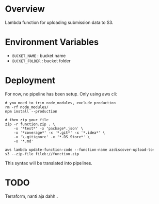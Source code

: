 # Overview
Lambda function for uploading submission data to S3.

# Environment Variables
* `BUCKET_NAME` : bucket name
* `BUCKET_FOLDER` : bucket folder

# Deployment
For now, no pipeline has been setup.
Only using aws cli:

    # you need to trim node_modules, exclude production
    rm -rf node_modules/
    npm install --production

    # then zip your file
    zip -r function.zip . \
        -x '*test*' -x 'package*.json' \
        -x '*coverage*' -x '*.git*' -x '*.idea*' \
        -x '\.gitignore' -x '*.DS_Store*' \
        -x '*.md'

    aws lambda update-function-code --function-name azdiscover-upload-to-s3 --zip-file fileb://function.zip


This syntax will be translated into pipelines.

# TODO
Terraform, nanti aja dahh..